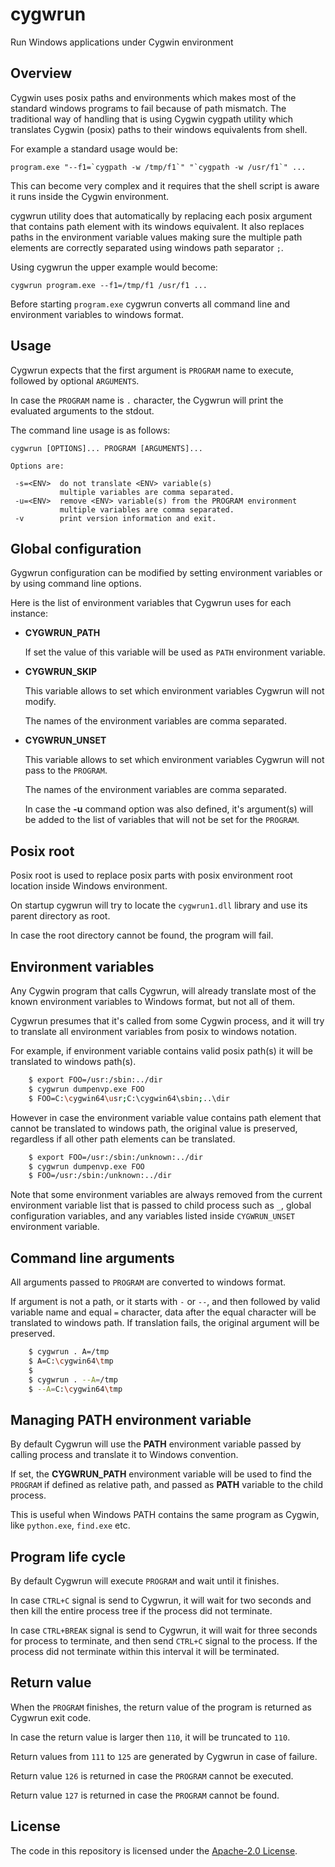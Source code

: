 # cygwrun

Run Windows applications under Cygwin environment

## Overview

Cygwin uses posix paths and environments which makes most of
the standard windows programs to fail because of path mismatch.
The traditional way of handling that is using Cygwin cygpath
utility which translates Cygwin (posix) paths to their windows
equivalents from shell.

For example a standard usage would be:
```
program.exe "--f1=`cygpath -w /tmp/f1`" "`cygpath -w /usr/f1`" ...
```
This can become very complex and it requires that the shell
script is aware it runs inside the Cygwin environment.

cygwrun utility does that automatically by replacing each posix
argument that contains path element with its windows equivalent.
It also replaces paths in the environment variable values making
sure the multiple path elements are correctly separated using
windows path separator `;`.

Using cygwrun the upper example would become:
```
cygwrun program.exe --f1=/tmp/f1 /usr/f1 ...
```

Before starting `program.exe` cygwrun converts all command line
and environment variables to windows format.


## Usage

Cygwrun expects that the first argument is
`PROGRAM` name to execute, followed by optional `ARGUMENTS`.

In case the `PROGRAM` name is `.` character, the
Cygwrun will print the evaluated arguments to the
stdout.

The command line usage is as follows:

```
cygwrun [OPTIONS]... PROGRAM [ARGUMENTS]...

Options are:

 -s=<ENV>  do not translate <ENV> variable(s)
		   multiple variables are comma separated.
 -u=<ENV>  remove <ENV> variable(s) from the PROGRAM environment
		   multiple variables are comma separated.
 -v        print version information and exit.

```


## Global configuration

Gygwrun configuration can be modified by setting
environment variables or by using command line options.

Here is the list of environment variables that
Cygwrun uses for each instance:

* **CYGWRUN_PATH**

  If set the value of this variable will be used
  as `PATH` environment variable.

* **CYGWRUN_SKIP**

  This variable allows to set which environment variables
  Cygwrun will not modify.

  The names of the environment variables are comma separated.


* **CYGWRUN_UNSET**

  This variable allows to set which environment variables
  Cygwrun will not pass to the `PROGRAM`.

  The names of the environment variables are comma separated.

  In case the **-u** command option was also defined, it's
  argument(s) will be added to the list of variables that will
  not be set for the `PROGRAM`.


## Posix root

Posix root is used to replace posix parts with posix environment root
location inside Windows environment.

On startup cygwrun will try to locate the `cygwrun1.dll`
library and use its parent directory as root.

In case the root directory cannot be found, the program will fail.


## Environment variables

Any Cygwin program that calls Cygwrun, will already translate
most of the known environment variables to Windows format,
but not all of them.

Cygwrun presumes that it's called from some Cygwin process,
and it will try to translate all environment variables from
posix to windows notation.

For example, if environment variable contains valid posix path(s)
it will be translated to windows path(s).

```sh
    $ export FOO=/usr:/sbin:../dir
    $ cygwrun dumpenvp.exe FOO
    $ FOO=C:\cygwin64\usr;C:\cygwin64\sbin;..\dir
```

However in case the environment variable value contains path element that
cannot be translated to windows path, the original value is preserved,
regardless if all other path elements can be translated.

```sh
    $ export FOO=/usr:/sbin:/unknown:../dir
    $ cygwrun dumpenvp.exe FOO
    $ FOO=/usr:/sbin:/unknown:../dir
```

Note that some environment variables are always removed from the
current environment variable list that is passed to child process
such as `_`, global configuration variables, and any variables
listed inside `CYGWRUN_UNSET` environment variable.



## Command line arguments

All arguments passed to `PROGRAM` are converted to windows format.

If argument is not a path, or it starts with `-` or `--`, and
then followed by valid variable name and equal `=` character,
data after the equal character will be translated to windows path.
If translation fails, the original argument will be preserved.


```sh
    $ cygwrun . A=/tmp
    $ A=C:\cygwin64\tmp
    $
    $ cygwrun . --A=/tmp
    $ --A=C:\cygwin64\tmp
```

## Managing PATH environment variable

By default Cygwrun will use the **PATH** environment
variable passed by calling process and translate it
to Windows convention.

If set, the **CYGWRUN_PATH** environment variable will
be used to find the `PROGRAM` if defined as relative path,
and passed as **PATH** variable to the child process.

This is useful when Windows PATH contains the same
program as Cygwin, like `python.exe`, `find.exe` etc.


## Program life cycle

By default Cygwrun will execute `PROGRAM` and wait
until it finishes.

In case `CTRL+C` signal is send to Cygwrun, it will
wait for two seconds and then kill the entire process
tree if the process did not terminate.

In case `CTRL+BREAK` signal is send to Cygwrun, it will
wait for three seconds for process to terminate, and then
send `CTRL+C` signal to the process. If the process did
not terminate within this interval it will be terminated.


## Return value

When the `PROGRAM` finishes, the return value of the
program is returned as Cygwrun exit code.

In case the return value is larger then `110`,
it will be truncated to `110`.

Return values from `111` to `125` are generated
by Cygwrun in case of failure.

Return value `126` is returned in case the `PROGRAM`
cannot be executed.

Return value `127` is returned in case the `PROGRAM`
cannot be found.


## License

The code in this repository is licensed under the [Apache-2.0 License](LICENSE.txt).
